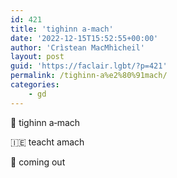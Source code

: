 ```yaml
---
id: 421
title: 'tighinn a‑mach'
date: '2022-12-15T15:52:55+00:00'
author: 'Crìstean MacMhìcheil'
layout: post
guid: 'https://faclair.lgbt/?p=421'
permalink: /tighinn-a%e2%80%91mach/
categories:
    - gd
---
```


&#x1f3f4;&#xe0067;&#xe0062;&#xe0073;&#xe0063;&#xe0074;&#xe007f; tighinn a‑mach

&#x1f1ee;&#x1f1ea; teacht amach

&#x1f3f4;&#xe0067;&#xe0062;&#xe0065;&#xe006e;&#xe0067;&#xe007f; coming out